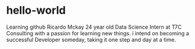 # hello-world
Learning github 
Ricardo Mckay 24 year old Data Science Intern at T7C Consulting with a passion for learning new things.
i intend on becoming a successful Developer someday, taking it one step and day at a time.
